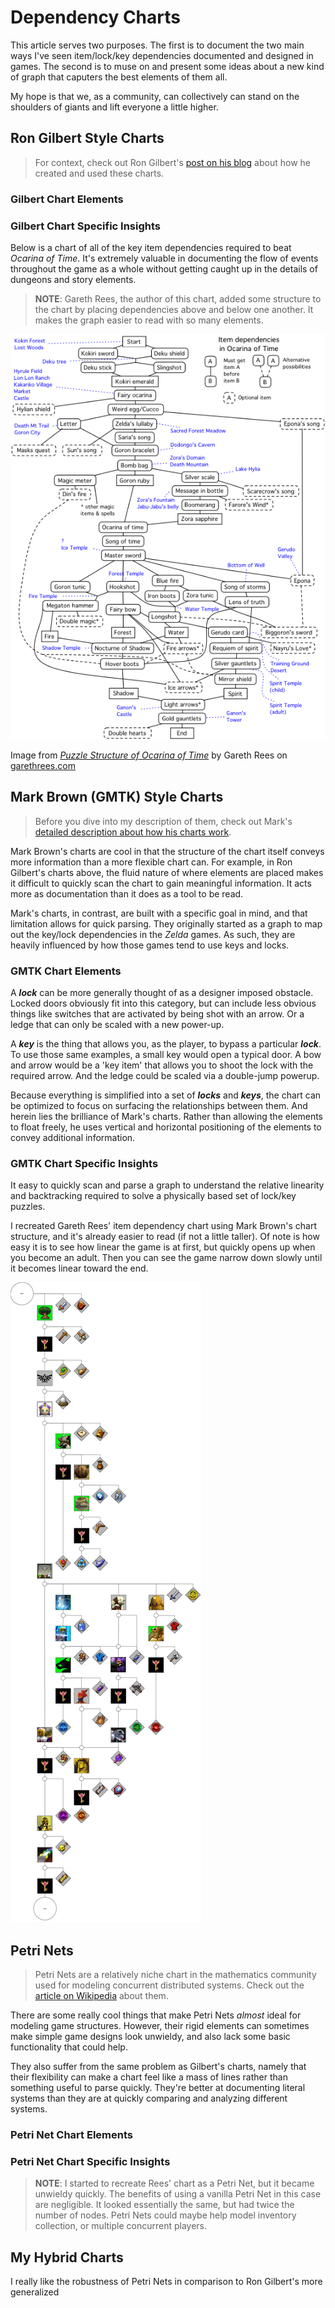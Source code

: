 # Dependency Charts

This article serves two purposes.
The first is to document the two main ways I've seen item/lock/key dependencies documented and designed in games.
The second is to muse on and present some ideas about a new kind of graph that caputers the best elements of them all.

My hope is that we, as a community, can collectively can stand on the shoulders of giants and lift everyone a little higher.

## Ron Gilbert Style Charts

> For context, check out Ron Gilbert's [post on his blog](https://grumpygamer.com/puzzle_dependency_charts) about how he created and used these charts.

### Gilbert Chart Elements

### Gilbert Chart Specific Insights

Below is a chart of all of the key item dependencies required to beat *Ocarina of Time*.
It's extremely valuable in documenting the flow of events throughout the game as a whole without getting caught up in the details of dungeons and story elements.

> **NOTE**: Gareth Rees, the author of this chart, added some structure to the chart by placing dependencies above and below one another.
> It makes the graph easier to read with so many elements.

![Ocarina of Time Item Graph](/images/202002041230-ootReesItemGraph.png)

Image from *[Puzzle Structure of Ocarina of Time](https://garethrees.org/2004/12/01/ocarina-of-time/)* by Gareth Rees on [garethrees.com](https://garethrees.org/2004/12/01/ocarina-of-time/)

## Mark Brown (GMTK) Style Charts

> Before you dive into my description of them, check out Mark's [detailed description about how his charts work](https://www.patreon.com/posts/how-i-make-graph-20631617).

Mark Brown's charts are cool in that the structure of the chart itself conveys more information than a more flexible chart can.
For example, in Ron Gilbert's charts above, the fluid nature of where elements are placed makes it difficult to quickly scan the chart to gain meaningful information.
It acts more as documentation than it does as a tool to be read.

Mark's charts, in contrast, are built with a specific goal in mind, and that limitation allows for quick parsing.
They originally started as a graph to map out the key/lock dependencies in the *Zelda* games.
As such, they are heavily influenced by how those games tend to use keys and locks.

### GMTK Chart Elements

A ***lock*** can be more generally thought of as a designer imposed obstacle.
Locked doors obviously fit into this category, but can include less obvious things like switches that are activated by being shot with an arrow.
Or a ledge that can only be scaled with a new power-up.

A ***key*** is the thing that allows you, as the player, to bypass a particular ***lock***.
To use those same examples, a small key would open a typical door.
A bow and arrow would be a 'key item' that allows you to shoot the lock with the required arrow.
And the ledge could be scaled via a double-jump powerup.

Because everything is simplified into a set of ***locks*** and ***keys***, the chart can be optimized to focus on surfacing the relationships between them.
And herein lies the brilliance of Mark's charts.
Rather than allowing the elements to float freely, he uses vertical and horizontal positioning of the elements to convey additional information.

### GMTK Chart Specific Insights

It easy to quickly scan and parse a graph to understand the relative linearity and backtracking required to solve a physically based set of lock/key puzzles.

I recreated Gareth Rees' item dependency chart using Mark Brown's chart structure, and it's already easier to read (if not a little taller).
Of note is how easy it is to see how linear the game is at first, but quickly opens up when you become an adult.
Then you can see the game narrow down slowly until it becomes linear toward the end.

![Mark Brown Style Ocarina of Time Item Graph](/images/202002041236-ootGMTKGraph.png)

## Petri Nets

> Petri Nets are a relatively niche chart in the mathematics community used for modeling concurrent distributed systems.
> Check out the [article on Wikipedia](https://en.wikipedia.org/wiki/Petri_net) about them.

There are some really cool things that make Petri Nets *almost* ideal for modeling game structures.
However, their rigid elements can sometimes make simple game designs look unwieldy, and also lack some basic functionality that could help.

They also suffer from the same problem as Gilbert's charts, namely that their flexibility can make a chart feel like a mass of lines rather than something useful to parse quickly.
They're better at documenting literal systems than they are at quickly comparing and analyzing different systems.

### Petri Net Chart Elements

### Petri Net Chart Specific Insights

> **NOTE**: I started to recreate Rees' chart as a Petri Net, but it became unwieldy quickly.
> The benefits of using a vanilla Petri Net in this case are negligible.
> It looked essentially the same, but had twice the number of nodes.
> Petri Nets could maybe help model inventory collection, or multiple concurrent players.

## My Hybrid Charts

I really like the robustness of Petri Nets in comparison to Ron Gilbert's more generalized 
